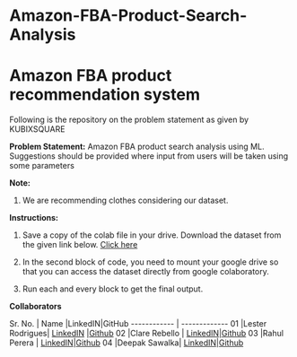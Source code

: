 # Amazon-FBA-Product-Search-Analysis

# Amazon FBA product recommendation system

Following is the repository on the problem statement as given by KUBIXSQUARE

**Problem Statement:** Amazon FBA product search analysis using ML. Suggestions should be provided where input from users will be taken using some parameters

**Note:** 
1. We are recommending clothes considering our dataset.

**Instructions:**
1. Save a copy of the colab file in your drive. Download the dataset from the given link below.
[Click here](https://drive.google.com/drive/folders/1Ji6AJhtqSLBjoZiHub0pLJXnYvNOoCah?usp=sharing) 

2. In the second block of code, you need to mount your google drive so that you can access the dataset directly from google colaboratory.

3. Run each and every block to get the final output.

**Collaborators**

Sr. No.  | Name |LinkedIN|GitHub 
------------ | -------------
01 |Lester Rodrigues| [LinkedIN]( https://www.linkedin.com/in/lester-rodrigues-2001/) |[Github](https://github.com/rodrigueslesterLML)
02 |Clare Rebello | [LinkedIN](https://www.linkedin.com/in/clarerebello09/)|[Github]( https://github.com/clare0901)
03 |Rahul Perera |  [LinkedIN](https://www.linkedin.com/in/rahul-pereira)|[Github](https://github.com/raulforreal)
04 |Deepak Sawalka| [LinkedIN](https://www.linkedin.com/in/deepak-sawalka-b609381b9/)|[Github](https://github.com/DEEPAK-92130)
